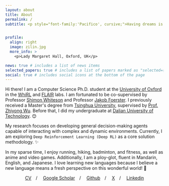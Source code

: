 ```yaml
---
layout: about
title: About
permalink: /
subtitle: <p style="font-family:'Pacifico', cursive;">Having dreams is what makes life tolerable.</p>


profile:
  align: right
  image: zilin.jpg
  more_info: >
    <p>Lady Margaret Hall, Oxford, UK</p>

news: true # includes a list of news items
selected_papers: true # includes a list of papers marked as "selected={true}"
social: true # includes social icons at the bottom of the page
---
```


Hi there! I am a Computer Science Ph.D. student at the [University of Oxford](https://www.ox.ac.uk/) in the [WhiRL](https://whirl.cs.ox.ac.uk/) and [FLAIR](https://foersterlab.com/) labs. I am fortunated to be co-supervised by Professor [Shimon Whiteson](https://www.cs.ox.ac.uk/people/shimon.whiteson/) and Professor [Jakob Foerster](https://www.jakobfoerster.com/). I previously received a Master's degree from [Tsinghua University](https://www.tsinghua.edu.cn/en/), supervised by [Prof. Zhiyong Wu](https://thuhcsi.github.io/zywu.html). Before that, I did my undergraduate at [Dalian University of Technology](https://en.dlut.edu.cn/). :blush:

My research focuses on developing general decision-making agents capable of interacting with complex and dynamic environments. Currently, I am exploring `Deep Reinforcement Learning (Deep RL)` as a core solution methodology. :sparkles:

In my sparse time, I enjoy running, hiking, badminton, and fitness, as well as anime and video games. Additionally, I am a ploy-glot, fluent in Mandarin, English, and Japanese.
I love learning new languages because I believe a new language means a fresh perspective on this wonderful world! :dizzy:


<p align="center"><a href="https://zerlinwang.github.io/assets/pdf/cv_zilin_wang.pdf">CV</a>&emsp;/
&emsp;<a href="https://scholar.google.com/citations?user=rVky_6EAAAAJ&hl=en">Google Scholar</a>&emsp;/
&emsp;<a href="https://github.com/zerlinwang">Github</a>&emsp;/
&emsp;<a href="https://x.com/nirhso">X</a>&emsp;/
&emsp;<a href="https://www.linkedin.com/in/zilin-wang-67929228a/">Linkedin</a>
<!-- &emsp;<a href="https://twitter.com/yaru_niu">Twitter</a>&emsp;/ -->
</p>